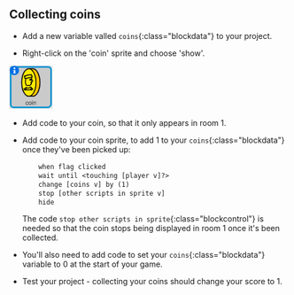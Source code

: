 ## Collecting coins



+ Add a new variable valled `coins`{:class="blockdata"} to your project.

+ Right-click on the 'coin' sprite and choose 'show'. 

![screenshot](images/world-coins.png)

+ Add code to your coin, so that it only appears in room 1.

+ Add code to your coin sprite, to add 1 to your `coins`{:class="blockdata"} once they've been picked up:

	```blocks
		when flag clicked
		wait until <touching [player v]?>
		change [coins v] by (1)
		stop [other scripts in sprite v]
		hide
	```

	The code `stop other scripts in sprite`{:class="blockcontrol"} is needed so that the coin stops being displayed in room 1 once it's been collected.

+ You'll also need to add code to set your `coins`{:class="blockdata"} variable to 0 at the start of your game.

+ Test your project - collecting your coins should change your score to 1.

